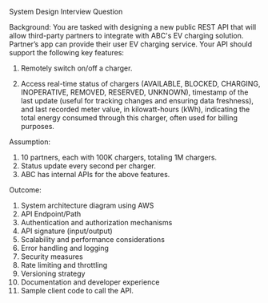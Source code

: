 System Design Interview Question

Background:
You are tasked with designing a new public REST API that will allow third-party partners
to integrate with ABC's EV charging solution. Partner’s app can provide their user EV
charging service. Your API should support the following key features:

1. Remotely switch on/off a charger.

2. Access real-time status of chargers (AVAILABLE, BLOCKED, CHARGING,
INOPERATIVE, REMOVED, RESERVED, UNKNOWN), timestamp of the last
update (useful for tracking changes and ensuring data freshness), and last
recorded meter value, in kilowatt-hours (kWh), indicating the total energy
consumed through this charger, often used for billing purposes.

Assumption:
1. 10 partners, each with 100K chargers, totaling 1M chargers.
2. Status update every second per charger.
3. ABC has internal APIs for the above features.

Outcome:
1. System architecture diagram using AWS
2. API Endpoint/Path
3. Authentication and authorization mechanisms
4. API signature (input/output)
5. Scalability and performance considerations
6. Error handling and logging
7. Security measures
8. Rate limiting and throttling
9. Versioning strategy
10. Documentation and developer experience
11. Sample client code to call the API.